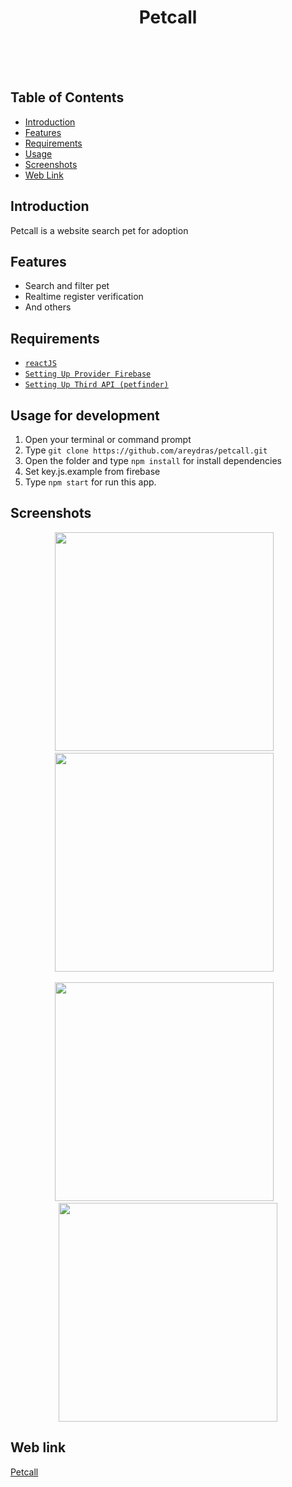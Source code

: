 <h1 align='center'>Petcall</h1><br/><br /><br />

## Table of Contents

- [Introduction](#introduction)
- [Features](#features)
- [Requirements](#requirements)
- [Usage](#usage-for-development)
- [Screenshots](#screenshots)
- [Web Link](#web-link)


## Introduction
Petcall is a website search pet for adoption

## Features
* Search and filter pet
* Realtime register verification
* And others

## Requirements
* [`reactJS`](https://reactjs.org/)
* [`Setting Up Provider Firebase`](https://console.firebase.google.com)
* [`Setting Up Third API (petfinder)`](https://www.petfinder.com/)

## Usage for development
1. Open your terminal or command prompt
2. Type `git clone https://github.com/areydras/petcall.git`
3. Open the folder and type `npm install` for install dependencies
4. Set key.js.example from firebase
5. Type `npm start` for run this app.

## Screenshots
  <p align="center">
    <span>
      <img src="https://imgur.com/6U61pg1.gif" width="350px" />
      &nbsp;&nbsp;
      <img src="https://imgur.com/HHMaYqq.gif" width="350px" />
      &nbsp;&nbsp;
    </span>
  </p>
<p align="center">
    <span>
      <img src="https://imgur.com/gM7HTKS.gif" width="350px" />
      &nbsp;&nbsp;
      <img src="https://imgur.com/POnoMyd.gif" width="350px" />
    </span>
  </p>
  
## Web link
<a href="http://petcall.herokuapp.com/">
  Petcall
</a>
